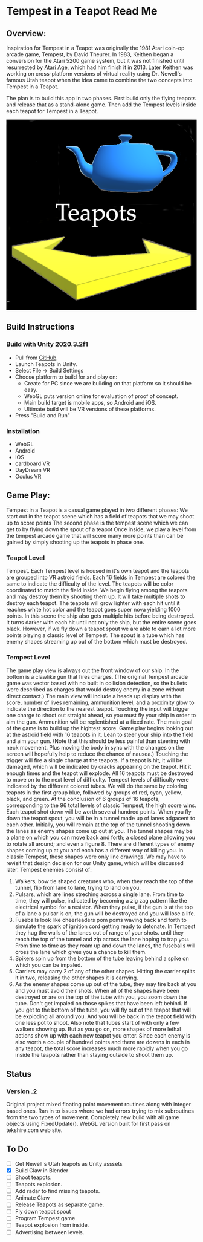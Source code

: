 # Tempest in a Teapot Read Me

## Overview:    
Inspiration for Tempest in a Teapot was originally the 1981 Atari coin-op arcade game, Tempest, by David Theurer.  In 1983, Keithen began a conversion for the Atari 5200 game system, but it was not finished until resurrected by [Atari Age](https://atariage.com/store/index.php?l=product_detail&p=1036), which had him finish it in 2013. Later Keithen was working on cross-platform versions of virtual reality using Dr. Newell's famous Utah teapot when the idea came to combine the two concepts into Tempest in a Teapot.

The plan is to build this app in two phases. First build only the flying teapots and release that as a stand-alone game. Then add the Tempest levels inside each teapot for Tempest in a Teapot.

![Teapots splash screen](ReadMeImages/TeapotsSplash.png)

## Build Instructions
### Build with Unity 2020.3.2f1
* Pull from [GitHub](https://github.com/keithen/TempestInATeapot).
* Launch Teapots in Unity.
* Select File -> Build Settings
* Choose platform to build for and play on: 
    * Create for PC since we are building on that platform so it should be easy.
    * WebGL puts version online for evaluation of proof of concept.
    * Main build target is mobile apps, so Android and iOS.
    * Ultimate build will be VR versions of these platforms.
* Press "Build and Run"

### Installation
* WebGL
* Android
* iOS
* cardboard VR
* DayDream VR
* Oculus VR
 
 ## Game Play: 
 Tempest in a Teapot is a casual game played in two different phases: We start out in the teapot scene which has a field of teapots that we may shoot up to score points The second phase is the tempest scene which we can get to by flying down the spout of a teapot Once inside, we play a level from the tempest arcade game that will score many more points than can be gained by simply shooting up the teapots in phase one.
 
 ### Teapot Level
 Tempest. Each Tempest level is housed in it's own teapot and the teapots are grouped into VR astroid fields. Each 16 fields in Tempest are colored the same to indicate the difficulty of the level. The teapots will be color coordinated to match the field inside. We begin flying among the teapots and may destroy them by shooting them up. It will take multiple shots to destroy each teapot. The teapots will grow lighter with each hit until it reaches white hot color and the teapot goes super nova yielding 1000 points. In this scene the ship also gets multiple hits before being destroyed. It turns darker with each hit until not only the ship, but the entire scene goes black. However, if we fly down a teapot spout we are able to earn a lot more points playing a classic level of Tempest. The spout is a tube which has enemy shapes streaming up out of the bottom which must be destroyed.
 
 ### Tempest Level
 The game play view is always out the front window of our ship. In the bottom is a clawlike gun that fires charges. (The original Tempest arcade game was vector based with no built in collision detection, so the bullets were described as charges that would destroy enemy in a zone without direct contact.) The main view will include a heads up display with the score, number of lives remaining, ammunition level, and a proximity glow to indicate the direction to the nearest teapot. Touching the input will trigger one charge to shoot out straight ahead, so you must fly your ship in order to aim the gun. Ammunition will be replentished at a fixed rate. The main goal of the game is to build up the hightest score.
 Game play begins looking out at the astroid field with 16 teapots in it. Lean to steer your ship into the field and aim your gun. (Note that this should be less painful than steering with neck movement. Plus moving the body in sync with the changes on the screen will hopefully help to reduce the chance of nausea.) Touching the trigger will fire a single charge at the teapots. If a teapot is hit, it will be damaged, which will be indicated by cracks appearing on the teapot. Hit it enough times and the teapot will explode. All 16 teapots must be destroyed to move on to the next level of difficulty. Tempest levels of difficulty were indicated by the different colored tubes. We will do the same by coloring teapots in the first group blue, followed by groups of red, cyan, yellow, black, and green. At the conclusion of 6 groups of 16 teapots, corresponding to the 96 total levels of classic Tempest, the high score wins. Each teapot shot down will be worth several hundred points.
 When you fly down the teapot spout, you will be in a tunnel made up of lanes adgacent to each other. Initially, you will remain at the top of the tunnel shooting down the lanes as enemy shapes come up out at you. The tunnel shapes may be a plane on which you can move back and forth; a closed plane allowing you to rotate all around; and even a figure 8. There are different types of enemy shapes coming up at you and each has a different way of killing you. In classic Tempest, these shapes were only line drawings. We may have to revisit that design decision for our Unity game, which will be discussed later. Tempest enemies consist of: 
 1. Walkers, bow tie shaped creatures who, when they reach the top of the tunnel, flip from lane to lane, trying to land on you. 
 1. Pulsars, which are lines streching across a single lane. From time to time, they will pulse, indicated by becoming a zig zag pattern like the electrical symbol for a resistor. When they pulse, if the gun is at the top of a lane a pulsar is on, the gun will be destroyed and you will lose a life.
 1. Fuseballs look like cheerleaders pom poms waving back and forth to simulate the spark of ignition cord getting ready to detonate. In Tempest they hug the walls of the lanes out of range of your shots. until they reach the top of the tunnel and zip across the lane hoping to trap you. From time to time as they roam up and down the lanes, the fuseballs will cross the lane which gives you a chance to kill them.
 1. Spikers spin up from the bottom of the tube leaving behind a spike on which you can be impaled.
 1. Carriers may carry 2 of any of the other shapes. Hitting the carrier splits it in two, releasing the other shapes it is carrying.
 1. As the enemy shapes come up out of the tube, they may fire back at you and you must avoid their shots.
 When all of the shapes have been destroyed or are on the top of the tube with you, you zoom down the tube. Don't get impaled on those spikes that have been left behind. If you get to the bottom of the tube, you will fly out of the teapot that will be exploding all around you. And you will be back in the teapot field with one less pot to shoot. Also note that tubes start of with only a few walkers showing up. But as you go on, more shapes of more lethal actions show up with each new teapot you enter. Since each enemy is also worth a couple of hundred points and there are dozens in each in any teapot, the total score increases much more rapidly when you go inside the teapots rather than staying outside to shoot them up.

## Status
### Version .2
Original project mixed floating point movement routines along with integer based ones. Ran in to issues where we had errors trying to mix subroutines from the two types of movement. Completely new build with all game objects using FixedUpdate().
WebGL version built for first pass on tekshire.com web site.


## To Do
- [ ] Get Newell's Utah teapots as Unity asssets
- [x] Build Claw in Blender
- [ ] Shoot teapots.
- [ ] Teapots explosion.
- [ ] Add radar to find missing teapots.
- [ ] Animate Claw
- [ ] Release Teapots as separate game.
- [ ] Fly down teapot spout
- [ ] Program Tempest game.
- [ ] Teapot explosion from inside.
- [ ] Advertising between levels.
